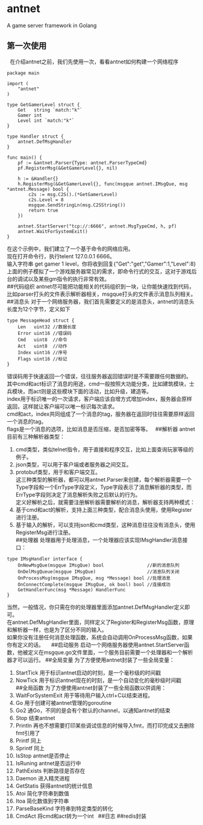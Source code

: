 # antnet
A game server framework in Golang
## 第一次使用
   在介绍antnet之前，我们先使用一次，看看antnet如何构建一个网络程序
```
package main

import (
	"antnet"
)

type GetGamerLevel struct {
	Get   string `match:"k"`
	Gamer int
	Level int `match:"k"`
}

type Handler struct {
	antnet.DefMsgHandler
}

func main() {
	pf := &antnet.Parser{Type: antnet.ParserTypeCmd}
	pf.RegisterMsg(&GetGamerLevel{}, nil)

	h := &Handler{}
	h.RegisterMsg(&GetGamerLevel{}, func(msgque antnet.IMsgQue, msg *antnet.Message) bool {
		c2s := msg.C2S().(*GetGamerLevel)
		c2s.Level = 8
		msgque.SendStringLn(msg.C2SString())
		return true
	})

	antnet.StartServer("tcp://:6666", antnet.MsgTypeCmd, h, pf)
	antnet.WaitForSystemExit()
}
```
在这个示例中，我们建立了一个基于命令的网络应用。  
现在打开命令行，执行telent 127.0.0.1 6666。  
输入字符串 get gamer 1 level，你将收到回复{"Get":"get","Gamer":1,"Level":8}  
上面的例子模拟了一个游戏服务器常见的需求，即命令行式的交互，这对于游戏后台的调试以及某些gm指令的执行非常有效。  
##代码组织
antnet尽可能把功能相关的代码组织到一块，让你能快速找到代码，比如parser打头的文件表示解析器相关，msgque打头的文件表示消息队列相关。
##消息头
对于一个网络服务器，我们首先需要定义的是消息头，antnet的消息头长度为12个字节，定义如下
```
type MessageHead struct {
	Len   uint32 //数据长度
	Error uint16 //错误码
	Cmd   uint8  //命令
	Act   uint8  //动作
	Index uint16 //序号
	Flags uint16 //标记
}
```
错误码用于快速返回一个错误，往往服务器返回错误时是不需要跟任何数据的。  
其中cmd和act标识了消息的用途，cmd一般按照大功能分类，比如建筑模块，士兵模块，而act则是这些模块下面的活动，比如升级，建造等。  
index用于标识唯一的一次请求，客户端应该自增方式增加index，服务器会原样返回，这样就让客户端可以唯一标识每次请求。  
cmd和act，index共同组成了一个消息的tag，服务器在返回时往往需要原样返回一个消息的tag。  
flags是一个消息的选项，比如消息是否压缩，是否加密等等。  
##解析器
antnet目前有三种解析器类型：  
1. cmd类型，类似telnet指令，用于直接和程序交互，比如上面查询玩家等级的例子。  
2. json类型，可以用于客户端或者服务器之间交互。  
3. protobuf类型，用于和客户端交互。   
这三种类型的解析器，都可以用antnet.Parser来创建，每个解析器需要一个Type字段和一个ErrType字段定义，Type字段表示了消息解析器的类型，而ErrType字段则决定了消息解析失败之后默认的行为。     
定义好解析之后，就需要注册解析器需要解析的消息，解析器支持两种模式：  
1. 基于cmd和act的解析，支持上面三种类型，配合消息头使用，使用Register进行注册。  
2. 基于输入的解析，可以支持json和cmd类型，这种消息往往没有消息头，使用RegisterMsg进行注册。  
##处理器
处理器用于处理消息，一个处理器应该实现IMsgHandler消息接口：
```
type IMsgHandler interface {
	OnNewMsgQue(msgque IMsgQue) bool                //新的消息队列
	OnDelMsgQueue(msgque IMsgQue)                   //消息队列关闭
	OnProcessMsg(msgque IMsgQue, msg *Message) bool //处理消息
	OnConnectComplete(msgque IMsgQue, ok bool) bool //连接成功
	GetHandlerFunc(msg *Message) HandlerFunc
}
```

当然，一般情况，你只需在你的处理器里面添加antnet.DefMsgHandler定义即可。  
在antnet.DefMsgHandler里面，同样定义了Register和RegisterMsg函数，原理和解析器一样，也是为了区分不同的输入。   
如果你没有注册任何消息处理函数，系统会自动调用OnProcessMsg函数，如果你有定义的话。    
##启动服务
启动一个网络服务器使用antnet.StartServer函数，他被定义在msgque.go文件里面，一个服务目前需要一个处理器和一个解析器才可以运行。
##全局变量
为了方便使用antnet封装了一些全局变量：
1. StartTick 用于标识antnet启动的时刻，是一个毫秒级的时间戳  
2. NowTick 用于标识antnet现在的时刻，是一个自动变化的毫秒级时间戳  
##全局函数
为了方便使用antnet封装了一些全局函数以供调用：
1. WaitForSystemExit 用于等待用户输入ctrl+C以结束进程。  
2. Go 用于创建可被antnet管理的goroutine  
2. Go2 通Go，不同的是会有个默认的channel，以通知antnet的结束  
3. Stop 结束antnet  
4. Println 再也不想需要打印某些调试信息的时候导入fmt，而打印完成又去删除fmt引用了  
5. Printf 同上  
6. Sprintf 同上  
7. IsStop antnet是否停止  
8. IsRuning antnet是否运行中  
9. PathExists 判断路径是否存在  
10. Daemon 进入精灵进程  
11. GetStatis 获得antnet的统计信息  
12. Atoi 简化字符串到数值  
13. Itoa 简化数值到字符串  
14. ParseBaseKind 字符串到特定类型的转化  
15. CmdAct 将cmd和act转为一个int   
##日志
##redis封装
